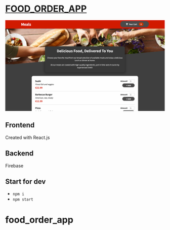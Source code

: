 # [FOOD_ORDER_APP](https://food-order-app1.netlify.app/)
![Demo](https://github.com/KrystynaMil/food_order_app/blob/main/src/assets/Screenshot.png)
## Frontend 
Created with React.js 
## Backend 
Firebase
## Start for dev
- `npm i`
- `npm start`
# food_order_app
